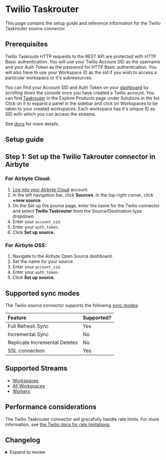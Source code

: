 # Twilio Taskrouter

This page contains the setup guide and reference information for the Twilio Taskrouter source connector.

## Prerequisites

Twilio Taskroute HTTP requests to the REST API are protected with HTTP Basic authentication. You will use your Twilio Account SID as the username and your Auth Token as the password for HTTP Basic authentication. You will also have to use your Workspace ID as the sid if you wish to access a particular workspace or it's subresources.

You can find your Account SID and Auth Token on your [dashboard](https://www.twilio.com/user/account) by scrolling down the console once you have created a Twilio account.
You can find [Taskrouter](https://console.twilio.com/develop/explore) in the Explore Products page under Solutions in the list. Click on it to expand a panel in the sidebar and click on Workspaces to be taken to your created workspaces. Each workspace has it's unique ID as SID with which you can access the streams.

See [docs](https://www.twilio.com/docs/taskrouter/api) for more details.

## Setup guide

## Step 1: Set up the Twilio Takrouter connector in Airbyte

### For Airbyte Cloud:

1. [Log into your Airbyte Cloud](https://cloud.airbyte.com/workspaces) account.
2. In the left navigation bar, click **Sources**. In the top-right corner, click **+new source**.
3. On the Set up the source page, enter the name for the Twilio connector and select **Twilio Taskrouter** from the Source/Destination type dropdown.
4. Enter your `account_sid`.
5. Enter your `auth_token`.
6. Click **Set up source**.

### For Airbyte OSS:

1. Navigate to the Airbyte Open Source dashboard.
2. Set the name for your source.
3. Enter your `account_sid`.
4. Enter your `auth_token`.
5. Click **Set up source**.

## Supported sync modes

The Twilio source connector supports the following [sync modes](https://docs.airbyte.com/cloud/core-concepts#connection-sync-modes):

| Feature                       | Supported? |
| :---------------------------- | :--------- |
| Full Refresh Sync             | Yes        |
| Incremental Sync              | No         |
| Replicate Incremental Deletes | No         |
| SSL connection                | Yes        |

## Supported Streams

- [Workspaces](https://www.twilio.com/docs/taskrouter/api/workspace)
- [All Workspaces](https://www.twilio.com/docs/taskrouter/api/workspace)
- [Workers](https://www.twilio.com/docs/taskrouter/api/worker)

## Performance considerations

The Twilio Taskrouter connector will gracefully handle rate limits.
For more information, see [the Twilio docs for rate limitations](https://support.twilio.com/hc/en-us/articles/360044308153-Twilio-API-response-Error-429-Too-Many-Requests).

## Changelog
<details>
  <summary>Expand to review</summary>

| Version | Date       | Pull Request                                             | Subject                                                                         |
| :------ | :--------- | :------------------------------------------------------- | :------------------------------------------------------------------------------ |
| 0.1.3   | 2024-04-19 | [37278](https://github.com/airbytehq/airbyte/pull/37278) | Upgrade to CDK 0.80.0 and manage dependencies with Poetry.                      |
| 0.1.2   | 2024-04-15 | [37278](https://github.com/airbytehq/airbyte/pull/37278) | Base image migration: remove Dockerfile and use the python-connector-base image |
| 0.1.1   | 2024-04-12 | [37278](https://github.com/airbytehq/airbyte/pull/37278) | schema descriptions                                                             |
| 0.1.0   | 2022-11-18 | [18685](https://github.com/airbytehq/airbyte/pull/18685) | 🎉 New Source: Twilio Taskrouter API [low-code cdk]                             |

</details>